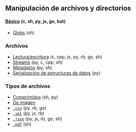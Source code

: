 ## Manipulación de archivos y directorios

#### [Básico](https://github.com/mondeja/fullstack/tree/master/backend/src/003-archivos/directorios) (c, sh, py, js, go, bat)
- [Globs](https://github.com/mondeja/fullstack/tree/master/backend/src/003-archivos/globs) (sh)

### Archivos
- [Lectura/escritura](https://github.com/mondeja/fullstack/tree/master/backend/src/003-archivos/read_write) (c, cpp, js, py, rb, go, sh)
- [Streams](https://github.com/mondeja/fullstack/tree/master/backend/src/003-archivos/metadata) (py, c, cpp, sh)
- [Metadatos](https://github.com/mondeja/fullstack/tree/master/backend/src/003-archivos/metadata) (py, sh)
- [Serialización de estructuras de datos](https://github.com/mondeja/fullstack/tree/master/backend/src/003-archivos/serializacion) (py)

### Tipos de archivos
- [Comprimidos](https://github.com/mondeja/fullstack/tree/master/backend/src/003-archivos/tipos/comprimidos) (sh, py)
- [De imagen](https://github.com/mondeja/fullstack/tree/master/backend/src/003-archivos/tipos/imagen)
- [`.csv`](https://github.com/mondeja/fullstack/tree/master/backend/src/003-archivos/tipos/csv) (py, rb, go)
- [`.yml`](https://github.com/mondeja/fullstack/tree/master/backend/src/003-archivos/tipos/yml) (py, js, rb)
- [`.json`](https://github.com/mondeja/fullstack/tree/master/backend/src/003-archivos/tipos/json) (py, js, rb, go, sh)
- [`.pdf`](https://github.com/mondeja/fullstack/tree/master/backend/src/003-archivos/tipos/pdf) (sh)
